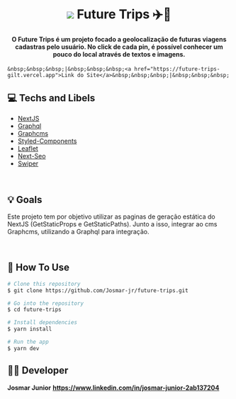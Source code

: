 <h1 align="center">
    <img src="public/gif-future-trips.gif">
    Future Trips ✈️📍
</h1>

<h4 align="center">
  O Future Trips é um projeto focado a geolocalização de futuras viagens cadastras pelo usuário. No click de cada pin, é possível conhecer um pouco do local através de textos e imagens.
</h4>

<p align="center">
 
    &nbsp;&nbsp;&nbsp;|&nbsp;&nbsp;&nbsp;<a href="https://future-trips-gilt.vercel.app">Link do Site</a>&nbsp;&nbsp;&nbsp;|&nbsp;&nbsp;&nbsp;

</p>

</hr>

## 💻 Techs and Libels

- [NextJS](https://reactjs.org/)
- [Graphql](https://graphql.org)
- [Graphcms](https://graphcms.com)
- [Styled-Components](https://styled-components.com)
- [Leaflet](https://leafletjs.com/examples/quick-start/)
- [Next-Seo](https://github.com/garmeeh/next-seo)
- [Swiper](https://swiperjs.com)

<br/>

## 💡 Goals

Este projeto tem por objetivo utilizar as paginas de geração estática do NextJS (GetStaticProps e GetStaticPaths). Junto a isso, integrar ao cms Graphcms, utilizando a Graphql para integração.

<br/>

## 📀 How To Use

```bash
# Clone this repository
$ git clone https://github.com/Josmar-jr/future-trips.git

# Go into the repository
$ cd future-trips

# Install dependencies
$ yarn install

# Run the app
$ yarn dev
```

## 👨‍💻 Developer

**Josmar Junior**
**https://www.linkedin.com/in/josmar-junior-2ab137204**
